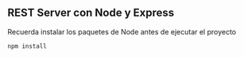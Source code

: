 ## REST Server con Node y Express

Recuerda instalar los paquetes de Node antes de ejecutar el proyecto

```
npm install
```